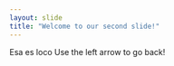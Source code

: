 ```yaml
---
layout: slide
title: "Welcome to our second slide!"
---
```

Esa es loco
Use the left arrow to go back!
